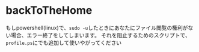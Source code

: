 # backToTheHome
もしpowershell(linux)で、`sudo -u`したときにあなたにファイル閲覧の権利がない場合、エラー終了をしてしまいます。
それを阻止するためのスクリプトで、`profile.ps`にでも追加して使いやがってください
